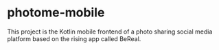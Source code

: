 # photome-mobile
This project is the Kotlin mobile frontend of a photo sharing social media platform based on the rising app called BeReal.
